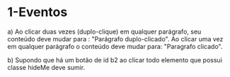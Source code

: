 <h1>1-Eventos</h1>

a) Ao clicar duas vezes (duplo-clique) em qualquer parágrafo, seu conteúdo deve mudar para : "Parágrafo duplo-clicado". Ao clicar uma vez em qualquer parágrafo o conteúdo deve mudar para: "Paragrafo clicado".

b) Supondo que há um botão de id b2 ao clicar todo elemento que possui classe hideMe deve sumir.
